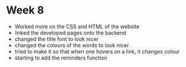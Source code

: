 # Week 8 
- Worked more on the CSS and HTML of the website
- linked the developed pages onto the backend
- changed the title font to look nicer
- changed the colours of the words to look nicer
- tried to make it so that when one hovers on a link, it changes colour
- starting to add the reminders function
